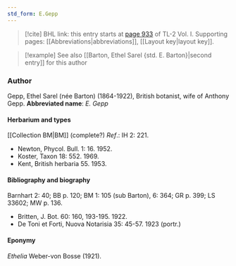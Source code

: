 ```yaml
---
std_form: E.Gepp
---
```


> [!cite] BHL link: this entry starts at [page 933](https://www.biodiversitylibrary.org/page/33121064) of TL-2 Vol. I.
> Supporting pages: [[Abbreviations|abbreviations]], [[Layout key|layout key]].

> [!example] See also [[Barton, Ethel Sarel {std. E. Barton}|second entry]] for this author

### Author

Gepp, Ethel Sarel (née Barton) (1864-1922), British botanist, wife of Anthony Gepp. 
**Abbreviated name**: *E. Gepp*

#### Herbarium and types

[[Collection BM|BM]] (complete?)
*Ref*.: IH 2: 221.
- Newton, Phycol. Bull. 1: 16. 1952.
- Koster, Taxon 18: 552. 1969.
- Kent, British herbaria 55. 1953.

#### Bibliography and biography

Barnhart 2: 40; BB p. 120; BM 1: 105 (sub Barton), 6: 364; GR p. 399; LS 33602; MW p. 136.
- Britten, J. Bot. 60: 160, 193-195. 1922.
- De Toni et Forti, Nuova Notarisia 35: 45-57. 1923 (portr.)

#### Eponymy

*Ethelia* Weber-von Bosse (1921).

